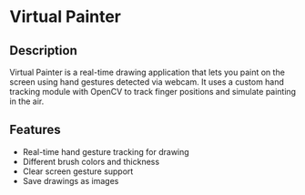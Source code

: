 # Virtual Painter 

## Description
Virtual Painter is a real-time drawing application that lets you paint on the screen using hand gestures detected via webcam. It uses a custom hand tracking module with OpenCV to track finger positions and simulate painting in the air.

## Features
- Real-time hand gesture tracking for drawing
- Different brush colors and thickness
- Clear screen gesture support
- Save drawings as images

